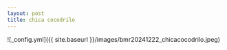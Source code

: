 ```yaml
---
layout: post
title: chica cocodrilo
---
```


![_config.yml]({{ site.baseurl }}/images/bmr20241222_chicacocodrilo.jpeg)
